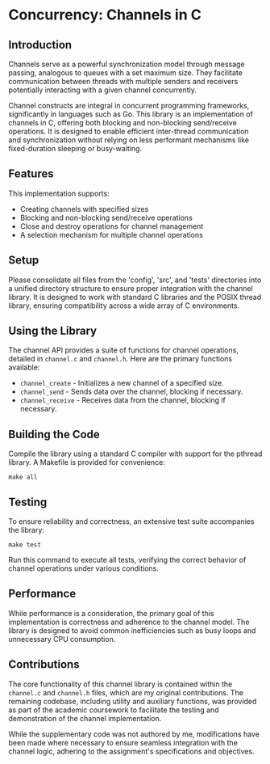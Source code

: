 <!DOCTYPE html>
<html lang="en">
<head>
    <meta charset="UTF-8">
</head>
<body>

<h1>Concurrency: Channels in C</h1>

<h2>Introduction</h2>
<p>Channels serve as a powerful synchronization model through message passing, analogous to queues with a set maximum size. They facilitate communication between threads with multiple senders and receivers potentially interacting with a given channel concurrently.</p>
<p>Channel constructs are integral in concurrent programming frameworks, significantly in languages such as Go. This library is an implementation of channels in C, offering both blocking and non-blocking send/receive operations. It is designed to enable efficient inter-thread communication and synchronization without relying on less performant mechanisms like fixed-duration sleeping or busy-waiting.</p>

<h2>Features</h2>
<p>This implementation supports:</p>
<ul>
    <li>Creating channels with specified sizes</li>
    <li>Blocking and non-blocking send/receive operations</li>
    <li>Close and destroy operations for channel management</li>
    <li>A selection mechanism for multiple channel operations</li>
</ul>

<h2>Setup</h2>
<p>Please consolidate all files from the 'config', 'src', and 'tests' directories into a unified directory structure to ensure proper integration with the channel library. It is designed to work with standard C libraries and the POSIX thread library, ensuring compatibility across a wide array of C environments.</p>

<h2>Using the Library</h2>
<p>The channel API provides a suite of functions for channel operations, detailed in <code>channel.c</code> and <code>channel.h</code>. Here are the primary functions available:</p>
<ul>
    <li><code>channel_create</code> - Initializes a new channel of a specified size.</li>
    <li><code>channel_send</code> - Sends data over the channel, blocking if necessary.</li>
    <li><code>channel_receive</code> - Receives data from the channel, blocking if necessary.</li>
    <!-- Add other functions as necessary -->
</ul>

<h2>Building the Code</h2>
<p>Compile the library using a standard C compiler with support for the pthread library. A Makefile is provided for convenience:</p>
<pre><code>make all</code></pre>

<h2>Testing</h2>
<p>To ensure reliability and correctness, an extensive test suite accompanies the library:</p>
<pre><code>make test</code></pre>
<p>Run this command to execute all tests, verifying the correct behavior of channel operations under various conditions.</p>

<h2>Performance</h2>
<p>While performance is a consideration, the primary goal of this implementation is correctness and adherence to the channel model. The library is designed to avoid common inefficiencies such as busy loops and unnecessary CPU consumption.</p>

<h2>Contributions</h2>
<p>The core functionality of this channel library is contained within the <code>channel.c</code> and <code>channel.h</code> files, which are my original contributions. The remaining codebase, including utility and auxiliary functions, was provided as part of the academic coursework to facilitate the testing and demonstration of the channel implementation.</p>
<p>While the supplementary code was not authored by me, modifications have been made where necessary to ensure seamless integration with the channel logic, adhering to the assignment's specifications and objectives.</p>


</body>
</html>
